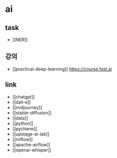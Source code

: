 # ai

## task
- [[NER]]

## 강의
- [[practical-deep-learning]] https://course.fast.ai

## link
- [[chatgpt]]
- [[dall-e]]
- [[midjourney]]
- [[stable-diffusion]]
- [[data]]
- [[python]]
- [[pycharm]]
- [[upstage-ai-lab]]
- [[mlflow]]
- [[apache-airflow]]
- [[openai-whisper]]
